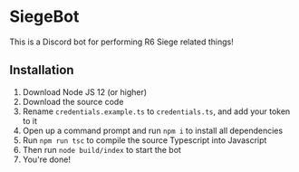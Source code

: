 # SiegeBot

This is a Discord bot for performing R6 Siege related things!

## Installation

1. Download Node JS 12 (or higher)
2. Download the source code
3. Rename `credentials.example.ts` to `credentials.ts`, and add your token to it
4. Open up a command prompt and run `npm i` to install all dependencies
5. Run `npm run tsc` to compile the source Typescript into Javascript
6. Then run `node build/index` to start the bot
7. You're done!
